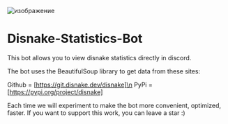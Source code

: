 ![изображение](https://user-images.githubusercontent.com/86660567/156034926-d1a35394-7d4f-4a46-a788-ea26a19d95c0.png)
# Disnake-Statistics-Bot

This bot allows you to view disnake statistics directly in discord.

The bot uses the BeautifulSoup library to get data from these sites:


Github = [https://git.disnake.dev/disnake]\n
PyPi = [https://pypi.org/project/disnake]

Each time we will experiment to make the bot more convenient, optimized, faster.
If you want to support this work, you can leave a star :)
